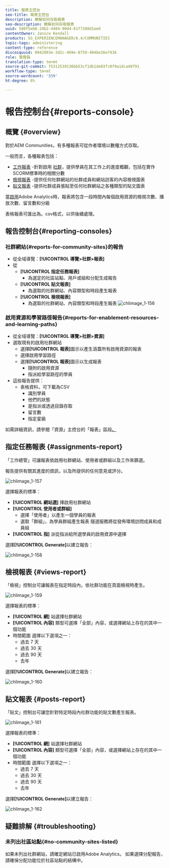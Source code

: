 ```yaml
---
title: 報表主控台
seo-title: 報表主控台
description: 瞭解如何存取報表
seo-description: 瞭解如何存取報表
uuid: 580f5eb8-24b2-4404-90d4-81f7108d1ee6
contentOwner: Janice Kendall
products: SG_EXPERIENCEMANAGER/6.4/COMMUNITIES
topic-tags: administering
content-type: reference
discoiquuid: 0042893e-3d2c-469e-8759-404be16e7436
role: 管理員
translation-type: tm+mt
source-git-commit: 75312539136bb53cf1db1de03fc0f9a1dca49791
workflow-type: tm+mt
source-wordcount: '559'
ht-degree: 6%

---
```



# 報告控制台{#reports-console}

## 概覽 {#overview}

對於AEM Communities，有多種報表可從作者環境以數種方式存取。

一般而言，各種報表包括：

* [工作報表](#assignments-report) -針對啟用 [社群](overview.md#enablement-community)，提供學員在其工作上的進度概觀，包括在實作SCORM標準時的相關分數
* [檢視報表](#views-report) -提供任何社群網站的社群成員和網站訪客的內容檢視圖表
* [貼文報表](#posts-report) -提供社群成員張貼至任何社群網站之各種類型的貼文圖表

當[啟用](sites-console.md#analytics)Adobe Analytics時，報表將包含一段時間內每個啟用資源的檢視次數、播放次數、留言數和分級

表格報表可匯出為。csv格式，以供後續處理。

## 報告控制台{#reporting-consoles}

### 社群網站{#reports-for-community-sites}的報告

* 從全域導覽：**[!UICONTROL 導覽>社群>報表]**
* 從
   * **[!UICONTROL 指定任務報表]**
      * 為選定的社區站點、用戶或組和分配生成報告
   * **[!UICONTROL 貼文報表]**
      * 為選取的社群網站、內容類型和時段產生報表
   * **[!UICONTROL 檢視報表]**
      * 為選取的社群網站、內容類型和時段產生報表
         ![chlimage_1-156](assets/chlimage_1-156.png)

### 啟用資源和學習路徑報告{#reports-for-enablement-resources-and-learning-paths}

* 從全域導覽：**[!UICONTROL 導覽>社群>資源]**
* 選取現有的啟用社群網站
   * 選擇&#x200B;**[!UICONTROL 報表]**&#x200B;圖示以產生涵蓋所有啟用資源的報表
   * 選擇啟用學習路徑
   * 選擇&#x200B;**[!UICONTROL 報表]**&#x200B;圖示以生成報表
      * 隨附的啟用資源
      * 指派給學習路徑的學員
* 這些報告提供：
   * 表格資料，可下載為CSV
      * 識別學員
      * 他們的狀態
      * 是指派或透過目錄存取
      * 留言數
      * 指定星級

如需詳細資訊，請參閱「資源」主控台的「報表」區段[。](resources.md#report)

## 指定任務報表 {#assignments-report}

「工作總管」可讓報表依啟用社群網站、使用者或群組以及工作來篩選。

報告提供有關其進度的資訊，以及所提供的任何意見或評分。

![chlimage_1-157](assets/chlimage_1-157.png)

選擇報表的標準：

* **[!UICONTROL 網站選]**
擇啟用社群網站
* **[!UICONTROL 使用者或群組]**
   * 選擇「使用者」以產生一個學員的報表
   * 選取「群組」，為學員群組產生報表
隧道服務將從發佈環境訪問成員和成員組
* **[!UICONTROL 指]**
派從指派給所選學員的啟用資源中選擇

選擇&#x200B;**[!UICONTROL Generate]**&#x200B;以建立報告：

![chlimage_1-158](assets/chlimage_1-158.png)

## 檢視報表 {#views-report}

「檢視」控制台可讓報表在指定時段內，依社群功能在頁面檢視時產生。

![chlimage_1-159](assets/chlimage_1-159.png)

選擇報表的標準：

* **[!UICONTROL 網]**
站選擇社群網站
* **[!UICONTROL 內容]**
類型可選擇「全部」內容，或選擇網站上存在的其中一個功能
* 時間範圍
選擇以下選項之一：
   * 過去 7 天
   * 過去 30 天
   * 過去 90 天
   * 去年

選擇&#x200B;**[!UICONTROL Generate]**&#x200B;以建立報告：

![chlimage_1-160](assets/chlimage_1-160.png)

## 貼文報表 {#posts-report}

「貼文」控制台可讓您針對特定時段內社群功能的貼文數產生報表。

![chlimage_1-161](assets/chlimage_1-161.png)

選擇報表的標準：

* **[!UICONTROL 網]**
站選擇社群網站
* **[!UICONTROL 內容]**
類型可選擇「全部」內容，或選擇網站上存在的其中一個功能
* 時間範圍
選擇以下選項之一：
   * 過去 7 天
   * 過去 30 天
   * 過去 90 天
   * 去年

選擇&#x200B;**[!UICONTROL Generate]**&#x200B;以建立報告：

![chlimage_1-162](assets/chlimage_1-162.png)

## 疑難排解 {#troubleshooting}

### 未列出社區站點{#no-community-sites-listed}

如果未列出社群網站，請確定網站已啟用Adobe Analytics。 如果選擇分配報告，請確保分配功能位於社區站點的結構中。
